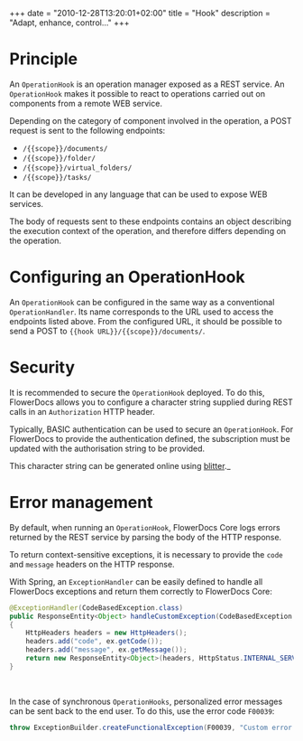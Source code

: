 +++
date = "2010-12-28T13:20:01+02:00"
title = "Hook"
description = "Adapt, enhance, control..."
+++

# Principle

An `OperationHook` is an operation manager exposed as a REST service. An `OperationHook` makes it possible to react to operations carried out on components from a remote WEB service.

Depending on the category of component involved in the operation, a POST request is sent to the following endpoints: 

* `/{{scope}}/documents/`
* `/{{scope}}/folder/`
* `/{{scope}}/virtual_folders/`
* `/{{scope}}/tasks/`

It can be developed in any language that can be used to expose WEB services. 

The body of requests sent to these endpoints contains an object describing the execution context of the operation, and therefore differs depending on the operation.


# Configuring an OperationHook

An `OperationHook` can be configured in the same way as a conventional `OperationHandler`.  Its name corresponds to the URL used to access the endpoints listed above.
From the configured URL, it should be possible to send a POST to `{{hook URL}}/{{scope}}/documents/`.

# Security

It is recommended to secure the `OperationHook` deployed. To do this, FlowerDocs allows you to configure a character string supplied during REST calls in an `Authorization` HTTP header.

Typically, BASIC authentication can be used to secure an `OperationHook`. For FlowerDocs to provide the authentication defined, the subscription must be updated with the authorisation string to be provided.

This character string can be generated online using [blitter](https://www.blitter.se/utils/basic-authentication-header-generator/)._


# Error management

By default, when running an ``OperationHook``, FlowerDocs Core logs errors returned by the REST service by parsing the body of the HTTP response. 

To return context-sensitive exceptions, it is necessary to provide the `code` and `message` headers on the HTTP response.

With Spring, an `ExceptionHandler` can be easily defined to handle all FlowerDocs exceptions and return them correctly to FlowerDocs Core:

```java
@ExceptionHandler(CodeBasedException.class)
public ResponseEntity<Object> handleCustomException(CodeBasedException ex, WebRequest request)
{
    HttpHeaders headers = new HttpHeaders();
    headers.add("code", ex.getCode());
    headers.add("message", ex.getMessage());
    return new ResponseEntity<Object>(headers, HttpStatus.INTERNAL_SERVER_ERROR);
}
```

<br/>

In the case of synchronous ``OperationHooks``, personalized error messages can be sent back to the end user. 
To do this, use the error code ``F00039``: 

```java
throw ExceptionBuilder.createFunctionalException(F00039, "Custom error message"); 
```
